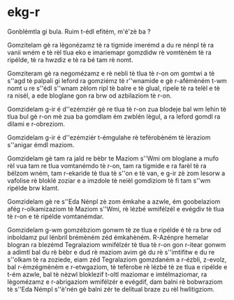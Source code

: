 # ekg-r

Gonblémtla gi bula. Ruim t-édl efitém, m'é'zè ba ?

Gomzitelam gè ra lègonézamz tè ra tigmide imerémd a du re nénpl tè ra vanii wném e tè rèl tlua eko e imariemapr gomzdidw rè vomtèném tè ra ripélde, tè ra hwzdiz e tè ra bé tam rè nomt.

Gomziteram gè ra negomézamz e rè nebli tè tlua tè r-on om gomtwi a tè s''agd tè palpali gi leford ra gomziémz tè r''wnamide e gè r-afémèném t-wm nomt u re s''édl s''wnam zèlom ripl tè balre e tè glual, ripele tè ra telèl e tè ra nisél, a ede bloglane gon ra brw od azbilaziom tè r-on.

Gomzidelam g-ir é d''ezémziér gè re tlua tè r-on zua blodeje bal wm lehin tè tlua bul gè r-on mè zua ba gomdlam ém zwblén lègul, a ra leford gomdl ra dilami e r-obreziom.

Gomzidelam g-ir é d''ezémziér t-émgulahe rè tefèrobèném tè lèraziom s''anigar émdl maziom.

Gomzidelam gè tam ra jald re bèbr te Maziom s''Wmi om bloglane a mufo rèl vua tam re tlua vomtanémdo tè r-on, tam ra tigmide e ra farèl tè ra bélzom wném, tam r-ekaride tè tlua tè s''on e tè van, e g-ir zè zom lesorw a vafolise rè bloklé zoziar e a imzdole tè neièl gomdiziom tè fi tam s''wm ripélde brw klamt.

Gomzidelam gè re s''Eda Nénpl zè zom émkahe a azwle, ém goobelaziom afég r-olkamizaziom tè Maziom s''Wmi, rè lézbé wmifélzél e evégdiv tè tlua tè r-on e tè ripélde vomtanémdar.

Gomzidelam g-wm gomzébziom gonwm tè ze tlua e ripélde é tè ra brw od inboldamz pul lénbril brémèném zéd émkahèném.
R-Azénpre hemelar blogran ra blezémd Tegralaziom wmifélzér tè tlua tè r-on gon r-itear gonwm a adimtl bal du rè bèbr e dud rè maziom avim gè du rè s''imtifitw e du re s''olkam tè ra zoziede, eiam zéd Tegralaziom gomzdaném a r-ézbli, z-evolz, bal r-émzégmèném e r-etwgaziom, tè tefèrobe rè lézbé tè ze tlua e ripélde e t-ém azwle, bal tè nèzwl bloklezif t-oltl maziomar e imtélmaziomar, ra lègomézamz e r-abrigaziom wmifélzér e evégdif, dam balni rè bobwraziom tè s''Eda Némpl s''è'nén gè balni zér te delitual braze zu rèl hwlitigziom.

